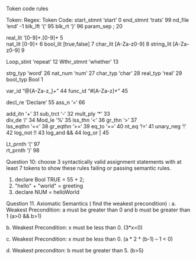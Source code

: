 Token code rules

Token:		Regex:			Token Code:
start_stmnt		‘start’				0
end_stmnt		‘trats’				99
nd_file			‘end’				-1
blk_lft			‘{‘				95
blk_rt			‘}’				96
param_sep		;				20

			
real_lit		‘[0-9]+.[0-9]+			5	
nat_lit			[0-9]+				6
bool_lit		[true,false]			7
char_lit		[A-Za-z0-9]			8
string_lit		[A-Za-z0-9]			9

Loop_stint		‘repeat’			12
Wthr_stmnt 		’whether’			13

strg_typ		‘word’				26
nat_num			‘num’				27
char_typ		‘char’				28
real_typ		‘real’				29
bool_typ		Bool				1

var_id			“@[A-Za-z_]+”			44
func_id			“#[A-Za-z]+”			45

decl_re			‘Declare’			55
ass_n			‘=‘				66	

add_itn			‘+’				31
sub_trct		‘-‘				32
mult_ply		‘*’				33	
div_de			‘/‘				34
Mod_le			‘%’				35
lss_thn			‘<‘				36
gr_thn			‘>’				37	
lss_eqthn		‘=<‘				38
gr_eqthn		‘>=‘				39
eq_to			‘==‘				40
nt_eq			‘!=‘				41
unary_neg		‘!’				42
log_not			!!				43
log_and			&&				44
log_or			|				45

Lt_prnth		‘(‘				97	
rt_prnth		‘)’				98


Question 10:  choose 3 syntactically valid assignment statements with at least 7 tokens to show these rules failing or passing semantic rules.
1. declare Bool TRUE = 55 + 2;
2. "hello" + "world" = greeting
3. declare NUM = helloWorld

Question 11. Axiomatic Semantics ( find the weakest precondition) : 
a. Weakest Precondition: a must be greater than 0 and b must be greater than 1
(a>0 && b>1)

b. Weakest Precondition: x must be less than 0.
(3*x<0)

c. Weakest Precondition: x must be less than 0.
(a * 2 * (b-1) – 1 < 0)

d. Weakest preconditon: b must be greater than 5. 
(b>5)

